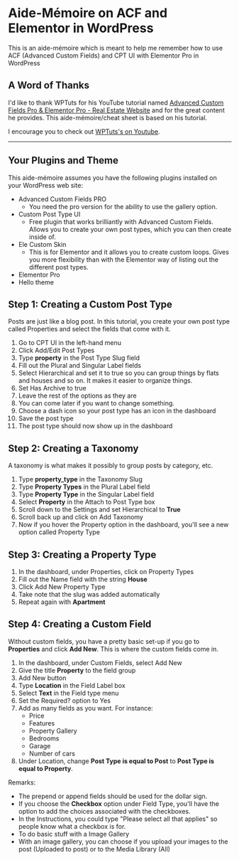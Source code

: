 # Aide-Mémoire on ACF and Elementor in WordPress

This is an aide-mémoire which is meant to help me remember how to use ACF (Advanced Custom Fields) and CPT UI with Elementor Pro in WordPress

## A Word of Thanks

I'd like to thank WPTuts for his YouTube tutorial named [Advanced Custom Fields Pro & Elementor Pro - Real Estate Website](https://www.youtube.com/watch?v=HGs6MvHXh3w) and for the great content he provides. This aide-mémoire/cheat sheet is based on his tutorial.

I encourage you to check out [WPTuts's on Youtube](https://www.youtube.com/user/ipixeltutorials).

___

## Your Plugins and Theme

This aide-mémoire assumes you have the following plugins installed on your WordPress web site:

- Advanced Custom Fields PRO
    - You need the pro version for the ability to use the gallery option.
- Custom Post Type UI
    - Free plugin that works brilliantly with Advanced Custom Fields. Allows you to create your own post types, which you can then create inside of.
- Ele Custom Skin
    - This is for Elementor and it allows you to create custom loops. Gives you more flexibility than with the Elementor way of listing out the different post types. 
- Elementor Pro
- Hello theme

## Step 1: Creating a Custom Post Type

Posts are just like a blog post. In this tutorial, you create your own post type called Properties and select the fields that come with it.

1. Go to CPT UI in the left-hand menu
2. Click Add/Edit Post Types
3. Type **property** in the Post Type Slug field
4. Fill out the Plural and Singular Label fields
5. Select Hierarchical and set it to true so you can group things by flats and houses and so on. It makes it easier to organize things.
6. Set Has Archive to true
7. Leave the rest of the options as they are
8. You can come later if you want to change something.
9. Choose a dash icon so your post type has an icon in the dashboard
10. Save the post type
11. The post type should now show up in the dashboard

## Step 2: Creating a Taxonomy

A taxonomy is what makes it possibly to group posts by category, etc.

1. Type **property_type** in the Taxonomy Slug
2. Type **Property Types** in the Plural Label field
3. Type **Property Type** in the Singular Label field
4. Select **Property** in the Attach to Post Type box
5. Scroll down to the Settings and set Hierarchical to **True**
6. Scroll back up and click on Add Taxonomy
7. Now if you hover the Property option in the dashboard, you'll see a new option called Property Type

## Step 3: Creating a Property Type

1. In the dashboard, under Properties, click on Property Types
2. Fill out the Name field with the string **House**
3. Click Add New Property Type
4. Take note that the slug was added automatically
5. Repeat again with **Apartment**

## Step 4: Creating a Custom Field

Without custom fields, you have a pretty basic set-up if you go to **Properties** and click **Add New**. This is where the custom fields come in.

1. In the dashboard, under Custom Fields, select Add New
2. Give the title **Property** to the field group
3. Add New button
4. Type **Location** in the Field Label box
5. Select **Text** in the Field type menu
6. Set the Required? option to Yes
7. Add as many fields as you want. For instance:
    - Price
    - Features
    - Property Gallery
    - Bedrooms
    - Garage
    - Number of cars
8. Under Location, change **Post Type is equal to Post** to **Post Type is equal to Property**.

Remarks:
- The prepend or append fields should be used for the dollar sign.
- If you choose the **Checkbox** option under Field Type, you'll have the option to add the choices associated with the checkboxes.
- In the Instructions, you could type "Please select all that applies" so people know what a checkbox is for.
- To do basic stuff with a Image Gallery
- With an image gallery, you can choose if you upload your images to the post (Uploaded to post) or to the Media Library (All)


